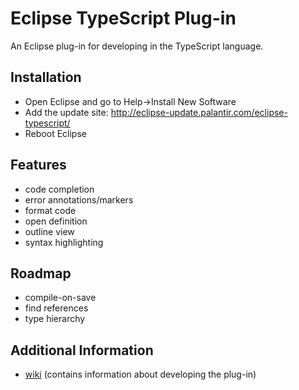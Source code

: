 # Eclipse TypeScript Plug-in

An Eclipse plug-in for developing in the TypeScript language.

## Installation
* Open Eclipse and go to Help->Install New Software
* Add the update site: http://eclipse-update.palantir.com/eclipse-typescript/
* Reboot Eclipse

## Features
* code completion
* error annotations/markers
* format code
* open definition
* outline view
* syntax highlighting

## Roadmap
* compile-on-save
* find references
* type hierarchy

## Additional Information
* [wiki](https://github.com/palantir/eclipse-typescript/wiki) (contains information about developing the plug-in)
